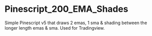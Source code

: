 # Pinescript_200_EMA_Shades
Simple Pinescript v5 that draws 2 emas, 1 sma &amp; shading between the longer length emas &amp; sma. Used for Tradingview.
